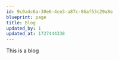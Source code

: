 ```yaml
---
id: 9c0a4c6a-30e6-4ce3-a87c-86af53c29a8e
blueprint: page
title: Blog
updated_by: 1
updated_at: 1727444338
---
```

This is a blog